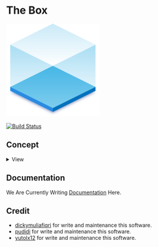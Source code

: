 # The Box
<img width="250" height="250" src=/assests/Logo.png>

[![Build Status](https://travis-ci.com/aquabellus/The-Box.svg?token=j9yvFkydydnFaRfy8yoE&branch=master)](https://travis-ci.com/aquabellus/The-Box)

## Concept
<details>
    <summary>View</summary>

#### Blueprint
![Blueprint](/assests/Blueprint.png)

#### Flowchart
![Flowchart](/assests/Flowchart.jpg)

</details>

## Documentation
We Are Currently Writing [Documentation](https://aquabellus.gitbook.io/aqua-bellus/) Here.

## Credit
- [dickymuliafiqri](https://github.com/Dicky-MF) for write and maintenance this software.
- [pudidi](https://github.com/pudidi) for write and maintenance this software.
- [yutolx12](https://github.com/yutolx12) for write and maintenance this software.
